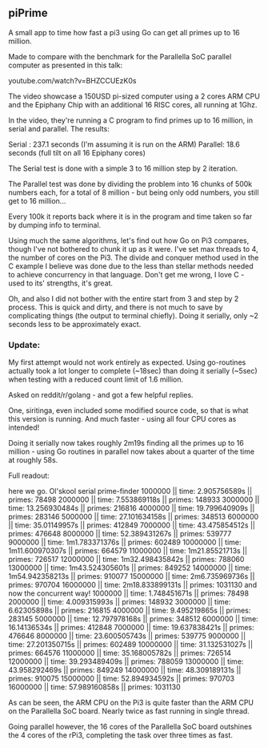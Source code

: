 ## piPrime

A small app to time how fast a pi3 using Go can get all primes up to 16 million.

Made to compare with the benchmark for the Parallella SoC parallel computer as presented in this talk:

youtube.com/watch?v=BHZCCUEzK0s

The video showcase a 150USD pi-sized computer using a 2 cores ARM CPU and the Epiphany Chip with an additional 16 RISC cores, all running at 1Ghz.

In the video, they're running a C program to find primes up to 16 million, in serial and parallel. The results:

Serial  : 237.1 seconds (I'm assuming it is run on the ARM)
Parallel:  18.6 seconds (full tilt on all 16 Epiphany cores)

The Serial test is done with a simple 3 to 16 million step by 2 iteration. 

The Parallel test was done by dividing the problem into 16 chunks of 500k numbers each, for a total of 8 million - but being only odd numbers, you still get to 16 million...

Every 100k it reports back where it is in the program and time taken so far by dumping info to terminal.

Using much the same algorithms, let's find out how Go on Pi3 compares, though I've not bothered to chunk it up as it were. I've set max threads to 4, the number of cores on the Pi3. The divide and conquer method used in the C example I believe was done due to the less than stellar methods needed to achieve concurrency in that language. Don't get me wrong, I love C - used to its' strengths, it's great.

Oh, and also I did not bother with the entire start from 3 and step by 2 process. This is quick and dirty, and there is not much to save by complicating things (the output to terminal chiefly). Doing it serially, only ~2 seconds less to be approximately exact.

### Update:

My first attempt would not work entirely as expected. Using go-routines actually took a lot longer to complete (~18sec) than doing it serially (~5sec) when testing with a reduced count limit of 1.6 million.

Asked on reddit/r/golang - and got a few helpful replies. 

One, siritinga, even included some modified source code, so that is what this version is running. And much faster - using all four CPU cores as intended!

Doing it serially now takes roughly 2m19s finding all the primes up to 16 million - using Go routines in parallel now takes about a quarter of the time at roughly 58s.

Full readout:

here we go. Ol'skool serial prime-finder
 1000000 || time: 2.905756589s || primes: 78498
 2000000 || time: 7.553869118s || primes: 148933
 3000000 || time: 13.256930484s || primes: 216816
 4000000 || time: 19.799640909s || primes: 283146
 5000000 || time: 27.101634158s || primes: 348513
 6000000 || time: 35.01149957s || primes: 412849
 7000000 || time: 43.475854512s || primes: 476648
 8000000 || time: 52.389431267s || primes: 539777
 9000000 || time: 1m1.783371376s || primes: 602489
10000000 || time: 1m11.600970307s || primes: 664579
11000000 || time: 1m21.85521713s || primes: 726517
12000000 || time: 1m32.498435842s || primes: 788060
13000000 || time: 1m43.524305601s || primes: 849252
14000000 || time: 1m54.942358213s || primes: 910077
15000000 || time: 2m6.735969736s || primes: 970704
16000000 || time: 2m18.833899131s || primes: 1031130
and now the concurrent way!
 1000000 || time: 1.748451671s || primes: 78498
 2000000 || time: 4.009315993s || primes: 148932
 3000000 || time: 6.62305898s || primes: 216815
 4000000 || time: 9.495219865s || primes: 283145
 5000000 || time: 12.797978168s || primes: 348512
 6000000 || time: 16.14136534s || primes: 412848
 7000000 || time: 19.637838421s || primes: 476646
 8000000 || time: 23.600505743s || primes: 539775
 9000000 || time: 27.201350715s || primes: 602489
10000000 || time: 31.132531027s || primes: 664576
11000000 || time: 35.168005782s || primes: 726514
12000000 || time: 39.293489409s || primes: 788059
13000000 || time: 43.958292469s || primes: 849249
14000000 || time: 48.309189131s || primes: 910075
15000000 || time: 52.894934592s || primes: 970703
16000000 || time: 57.989160858s || primes: 1031130

As can be seen, the ARM CPU on the Pi3 is quite faster than the ARM CPU on the Parallella SoC board. Nearly twice as fast running in single thread.

Going parallel however, the 16 cores of the Parallella SoC board outshines the 4 cores of the rPi3, completing the task over three times as fast.
